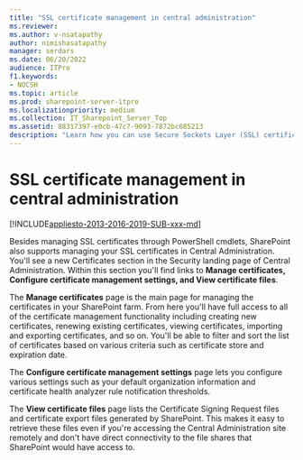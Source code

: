 ```yaml
---
title: "SSL certificate management in central administration"
ms.reviewer: 
ms.author: v-nsatapathy
author: nimishasatapathy
manager: serdars
ms.date: 06/20/2022
audience: ITPro
f1.keywords:
- NOCSH
ms.topic: article
ms.prod: sharepoint-server-itpro
ms.localizationpriority: medium
ms.collection: IT_Sharepoint_Server_Top
ms.assetid: 88317397-e0cb-47c7-9093-7872bc685213
description: "Learn how you can use Secure Sockets Layer (SSL) certificate management supports managing your SSL certificates in Central Administration."
---
```


# SSL certificate management in central administration

[!INCLUDE[appliesto-2013-2016-2019-SUB-xxx-md](../includes/appliesto-2013-2016-2019-SUB-xxx-md.md)]

Besides managing SSL certificates through PowerShell cmdlets, SharePoint also supports managing your SSL certificates in Central Administration. You'll see a new Certificates section in the Security landing page of Central Administration. Within this section you'll find links to **Manage certificates, Configure certificate management settings, and View certificate files**.

The **Manage certificates** page is the main page for managing the certificates in your SharePoint farm. From here you'll have full access to all of the certificate management functionality including creating new certificates, renewing existing certificates, viewing certificates, importing and exporting certificates, and so on. You'll be able to filter and sort the list of certificates based on various criteria such as certificate store and expiration date.

The **Configure certificate management settings** page lets you configure various settings such as your default organization information and certificate health analyzer rule notification thresholds.

The **View certificate files** page lists the Certificate Signing Request files and certificate export files generated by SharePoint. This makes it easy to retrieve these files even if you're accessing the Central Administration site remotely and don't have direct connectivity to the file shares that SharePoint would have access to.
